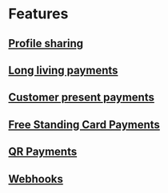 <!-- START_METADATA
---
title: Features
pagination_prev: APIs/epayment-api/quick-start
pagination_next: Null
sidebar_label: Features
sidebar_position: 40
---
END_METADATA -->

# Features

## [Profile sharing](profile-sharing.md)
## [Long living payments](long-living-payments.md)
## [Customer present payments](customer-present-payments.md)
## [Free Standing Card Payments](free-standing-card-payments.md)
## [QR Payments](qr-payments.md)
## [Webhooks](webhooks.md)
